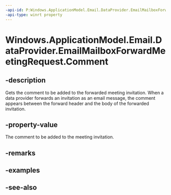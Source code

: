 ```yaml
---
-api-id: P:Windows.ApplicationModel.Email.DataProvider.EmailMailboxForwardMeetingRequest.Comment
-api-type: winrt property
---
```


<!-- Property syntax
public string Comment { get; }
-->

# Windows.ApplicationModel.Email.DataProvider.EmailMailboxForwardMeetingRequest.Comment

## -description
Gets the comment to be added to the forwarded meeting invitation. When a data provider forwards an invitation as an email message, the comment appears between the forward header and the body of the forwarded invitation.

## -property-value
The comment to be added to the meeting invitation.

## -remarks

## -examples

## -see-also
